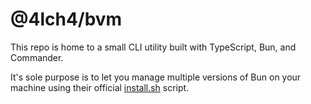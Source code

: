 # @4lch4/bvm

This repo is home to a small CLI utility built with TypeScript, Bun, and Commander.

It's sole purpose is to let you manage multiple versions of Bun on your machine using their official [install.sh][0] script.

[0]: https://github.com/oven-sh/bun/blob/c84be8c48b434949d5fd186023cafce8d2baefd6/src/cli/install.sh

